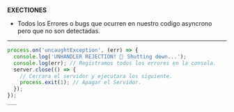 **EXECTIONES**
- Todos los Errores o bugs que ocurren en nuestro codigo asyncrono pero que no son detectadas. 
___
```JavaScript
process.on('uncaughtException', (err) => {
  console.log('UNHANDLER REJECTION! 🎃🕯 Shutting down...');
  console.log(err); // Registramos todos los errores en la consola.
  server.close(() => {
    // Cerrara el servidor y ejecutara los siguiente.
    process.exit(1); // Apagar el Servidor.
  });
});
___
